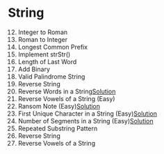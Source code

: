 # String

12. Integer to Roman</br>
13. Roman to Integer</br>
14. Longest Common Prefix</br>
28. Implement strStr()</br>
58. Length of Last Word</br>
67. Add Binary</br>
125. Valid Palindrome String</br>
344. Reverse String</br>
151. Reverse Words in a String[Solution](https://zichenwang.gitbooks.io/algorithms-summary/151-reverse-words-in-a-string.html)</br>
345. Reverse Vowels of a String (Easy)</br>
383. Ransom Note (Easy)[Solution](https://github.com/maainul/Java/blob/master/src/leetcode/String/_383_RansomNote/_383_RansomNote.java)</br>
387. First Unique Character in a String (Easy)[Solution](https://github.com/maainul/Java/blob/master/src/leetcode/String/_387_FirstUniqueCharacterInAString/_387_FirstUniqueCharacterInAString.java)</br>
434. Number of Segments in a String (Easy)[Solution](https://github.com/maainul/Java/blob/master/src/leetcode/String/_434_NumberofSegmentsinaString/_434_NumberofSegmentsinaString.java)</br>
459. Repeated Substring Pattern</br>
344. Reverse String	
345. Reverse Vowels of a String	

